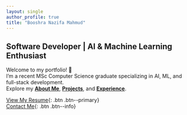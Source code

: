```yaml
---
layout: single
author_profile: true
title: "Booshra Nazifa Mahmud"
---
```


## Software Developer | AI & Machine Learning Enthusiast

Welcome to my portfolio! 🚀  
I’m a recent MSc Computer Science graduate specializing in AI, ML, and full-stack development.  
Explore my **[About Me](/about/)**, **[Projects](/projects/)**, and **[Experience](/experience/)**.

[View My Resume](/assets/resume.pdf){: .btn .btn--primary}  
[Contact Me](/contact/){: .btn .btn--info}
